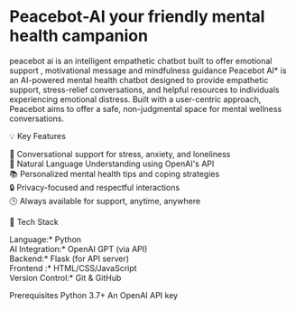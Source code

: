 # Peacebot-AI your friendly mental health campanion 
peacebot ai is an intelligent empathetic chatbot built to offer emotional support , motivational message and mindfulness guidance 
 Peacebot AI* is an AI-powered mental health chatbot designed to provide empathetic support, stress-relief conversations, and helpful resources to individuals experiencing emotional distress. Built with a user-centric approach, Peacebot aims to offer a safe, non-judgmental space for mental wellness conversations.

 💡 Key Features

 💬 Conversational support for stress, anxiety, and loneliness  
 🧠 Natural Language Understanding using OpenAI's API  
 📚 Personalized mental health tips and coping strategies  
 🔒 Privacy-focused and respectful interactions  
 🕒 Always available for support, anytime, anywhere  

 🧰 Tech Stack

 Language:* Python  
 AI Integration:* OpenAI GPT (via API)  
 Backend:* Flask (for API server)  
 Frontend :* HTML/CSS/JavaScript  
 Version Control:* Git & GitHub  

Prerequisites
 Python 3.7+
 An OpenAI API key






